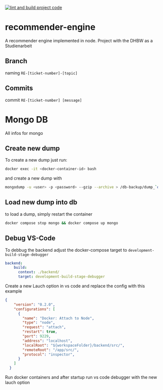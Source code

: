 [![lint and build project code](https://github.com/Samay97/recommender-engine/actions/workflows/main.yaml/badge.svg)](https://github.com/Samay97/recommender-engine/actions/workflows/main.yaml)

# recommender-engine
A recommender engine implemented in node. Project with the DHBW as a Studienarbeit

## Branch

naming `RE-[ticket-number]-[topic]`


## Commits

commit `RE-[ticket-number] [message]`


# Mongo DB
All infos for mongo

## Create new dump
To create a new dump just run:
```bash
docker exec -it <docker-container-id> bash
```
and create a new dump with
```bash
mongodump -u <user> -p <password> --gzip --archive > /db-backup/dump_`date "+%Y-%m-%d"`.gz
```

## Load new dump into db

to load a dump, simply restart the container

```bash
docker compose stop mongo && docker compose up mongo
```

## Debug VS-Code

To debbug the backend adjust the docker-compose target to `development-build-stage-debugger`

```yml
backend:
    build:
      context: ./backend/
      target: development-build-stage-debugger

```

Create a new Lauch option in vs code and replace the config with this example

```json
{
    "version": "0.2.0",
    "configurations": [  
      {
        "name": "Docker: Attach to Node",
        "type": "node",
        "request": "attach",
        "restart": true,
        "port": 9229,
        "address": "localhost",
        "localRoot": "${workspaceFolder}/backend/src/",
        "remoteRoot": "/app/src/",
        "protocol": "inspector",
      }  
    ]
  }
```
Run docker containers and after startup run vs code debugger with the new lauch option
